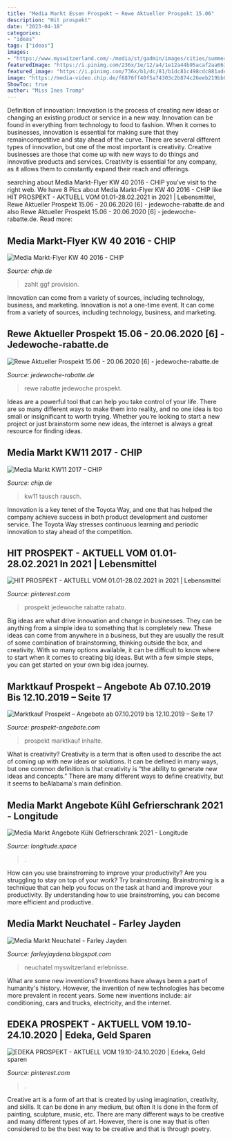 ```yaml
---
title: "Media Markt Essen Prospekt ~ Rewe Aktueller Prospekt 15.06"
description: "Hit prospekt"
date: "2023-04-18"
categories:
- "ideas"
tags: ["ideas"]
images:
- "https://www.myswitzerland.com/-/media/st/gadmin/images/cities/summer/sightseeing/st0035576_45171.jpg"
featuredImage: "https://i.pinimg.com/236x/1e/12/a4/1e12a44b95acaf2aa663d6a1ae7eac37.jpg?nii=t"
featured_image: "https://i.pinimg.com/736x/b1/dc/81/b1dc81c498cdc881ade13fb6bf347cad.jpg"
image: "https://media-video.chip.de/f6876ff40f5a74303c2b874c26eeb219bb08a0e6/13fc5bd45915ee6e79765ef88367ad1125d3426a/POSTER_USER/v0/1603431006001-0_n59hgc0w.jpeg"
ShowToc: true
author: "Miss Ines Tromp"
---
```



Definition of innovation:
Innovation is the process of creating new ideas or changing an existing product or service in a new way. Innovation can be found in everything from technology to food to fashion. When it comes to businesses, innovation is essential for making sure that they remaincompetitive and stay ahead of the curve. There are several different types of innovation, but one of the most important is creativity. Creative businesses are those that come up with new ways to do things and innovative products and services. Creativity is essential for any company, as it allows them to constantly expand their reach and offerings.

	

		
searching about Media Markt-Flyer KW 40 2016 - CHIP you've visit to the right web. We have 8 Pics about Media Markt-Flyer KW 40 2016 - CHIP like HIT PROSPEKT - AKTUELL VOM 01.01-28.02.2021 in 2021 | Lebensmittel, Rewe Aktueller Prospekt 15.06 - 20.06.2020 [6] - jedewoche-rabatte.de and also Rewe Aktueller Prospekt 15.06 - 20.06.2020 [6] - jedewoche-rabatte.de. Read more:
		
    
## Media Markt-Flyer KW 40 2016 - CHIP

<img loading=lazy src="https://media-video.chip.de/f6876ff40f5a74303c2b874c26eeb219bb08a0e6/79088c10f9782e047f5d9f1b6ca1b96db6abb6d8/POSTER_USER/v0/1603444697598-1_0rkziirk.jpeg" onerror="this.onerror=null;this.src='https://tse2.mm.bing.net/th?id=OIP.WDQQiIMdyXzWCyMSPPFVHQHaEK&amp;pid=15.1';" alt="Media Markt-Flyer KW 40 2016 - CHIP">

_Source: chip.de_

>zahlt ggf provision. 

	

Innovation can come from a variety of sources, including technology, business, and marketing.
Innovation is not a one-time event. It can come from a variety of sources, including technology, business, and marketing.

    
## Rewe Aktueller Prospekt 15.06 - 20.06.2020 [6] - Jedewoche-rabatte.de

<img loading=lazy src="https://static.jedewoche-rabatte.de/image/item/rewe/29886/img006.jpg" onerror="this.onerror=null;this.src='https://tse1.mm.bing.net/th?id=OIP.fwq9fxJkPxClkN7A9T_FjwHaKg&amp;pid=15.1';" alt="Rewe Aktueller Prospekt 15.06 - 20.06.2020 [6] - jedewoche-rabatte.de">

_Source: jedewoche-rabatte.de_

>rewe rabatte jedewoche prospekt. 

	

Ideas are a powerful tool that can help you take control of your life. There are so many different ways to make them into reality, and no one idea is too small or insignificant to worth trying. Whether you’re looking to start a new project or just brainstorm some new ideas, the internet is always a great resource for finding ideas.

    
## Media Markt KW11 2017 - CHIP

<img loading=lazy src="https://media-video.chip.de/f6876ff40f5a74303c2b874c26eeb219bb08a0e6/13fc5bd45915ee6e79765ef88367ad1125d3426a/POSTER_USER/v0/1603431006001-0_n59hgc0w.jpeg" onerror="this.onerror=null;this.src='https://tse4.mm.bing.net/th?id=OIP.8_tX5M_ciQBTQaenoMINYQHaEK&amp;pid=15.1';" alt="Media Markt KW11 2017 - CHIP">

_Source: chip.de_

>kw11 tausch rausch. 

	

Innovation is a key tenet of the Toyota Way, and one that has helped the company achieve success in both product development and customer service. The Toyota Way stresses continuous learning and periodic innovation to stay ahead of the competition.

    
## HIT PROSPEKT - AKTUELL VOM 01.01-28.02.2021 In 2021 | Lebensmittel

<img loading=lazy src="https://i.pinimg.com/736x/b1/dc/81/b1dc81c498cdc881ade13fb6bf347cad.jpg" onerror="this.onerror=null;this.src='https://tse2.mm.bing.net/th?id=OIP.4f2q-YHwedOVD2y22yL5qQHaJx&amp;pid=15.1';" alt="HIT PROSPEKT - AKTUELL VOM 01.01-28.02.2021 in 2021 | Lebensmittel">

_Source: pinterest.com_

>prospekt jedewoche rabatte rabato. 

	

Big ideas are what drive innovation and change in businesses. They can be anything from a simple idea to something that is completely new. These ideas can come from anywhere in a business, but they are usually the result of some combination of brainstorming, thinking outside the box, and creativity. With so many options available, it can be difficult to know where to start when it comes to creating big ideas. But with a few simple steps, you can get started on your own big idea journey.

    
## Marktkauf Prospekt – Angebote Ab 07.10.2019 Bis 12.10.2019 – Seite 17

<img loading=lazy src="https://folder-sites.s3.eu-central-1.amazonaws.com/folders/1871/pages/17.jpg" onerror="this.onerror=null;this.src='https://tse1.mm.bing.net/th?id=OIP.WvecK2UY3fB5DSrNOn8FLgHaJd&amp;pid=15.1';" alt="Marktkauf Prospekt – Angebote ab 07.10.2019 bis 12.10.2019 – Seite 17">

_Source: prospekt-angebote.com_

>prospekt marktkauf inhalte. 

	

What is creativity?
Creativity is a term that is often used to describe the act of coming up with new ideas or solutions. It can be defined in many ways, but one common definition is that creativity is “the ability to generate new ideas and concepts.” There are many different ways to define creativity, but it seems to beAlabama's main definition.

    
## Media Markt Angebote Kühl Gefrierschrank 2021 - Longitude

<img loading=lazy src="https://src.discounto.de/pics/Angebote/2018-04/2454845/3736214_SIEMENS-Gefrierschrank-GS24VVW31_xxl.jpg" onerror="this.onerror=null;this.src='https://tse3.mm.bing.net/th?id=OIP.HO1Zen273mDpYiFB2Ckm6gHaJM&amp;pid=15.1';" alt="Media Markt Angebote Kühl Gefrierschrank 2021 - Longitude">

_Source: longitude.space_

>. 

	

How can you use brainstroming to improve your productivity?
Are you struggling to stay on top of your work? Try brainstroming. Brainstroming is a technique that can help you focus on the task at hand and improve your productivity. By understanding how to use brainstroming, you can become more efficient and productive.

    
## Media Markt Neuchatel - Farley Jayden

<img loading=lazy src="https://www.myswitzerland.com/-/media/st/gadmin/images/cities/summer/sightseeing/st0035576_45171.jpg" onerror="this.onerror=null;this.src='https://tse3.mm.bing.net/th?id=OIP.nbJvOAVRRHjhn0KHazj5ewHaFj&amp;pid=15.1';" alt="Media Markt Neuchatel - Farley Jayden">

_Source: farleyjaydena.blogspot.com_

>neuchatel myswitzerland erlebnisse. 

	

What are some new inventions?
Inventions have always been a part of humanity's history. However, the invention of new technologies has become more prevalent in recent years. Some new inventions include: air conditioning, cars and trucks, electricity, and the internet.

    
## EDEKA PROSPEKT - AKTUELL VOM 19.10-24.10.2020 | Edeka, Geld Sparen

<img loading=lazy src="https://i.pinimg.com/236x/1e/12/a4/1e12a44b95acaf2aa663d6a1ae7eac37.jpg?nii=t" onerror="this.onerror=null;this.src='https://tse2.mm.bing.net/th?id=OIP.Uu3XcxFpIjyuanKbSf7gWQAAAA&amp;pid=15.1';" alt="EDEKA PROSPEKT - AKTUELL VOM 19.10-24.10.2020 | Edeka, Geld sparen">

_Source: pinterest.com_

>. 

	

Creative art is a form of art that is created by using imagination, creativity, and skills. It can be done in any medium, but often it is done in the form of painting, sculpture, music, etc. There are many different ways to be creative and many different types of art. However, there is one way that is often considered to be the best way to be creative and that is through poetry.

